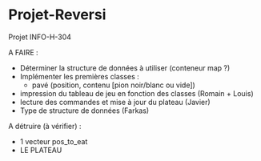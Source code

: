 # Projet-Reversi
Projet INFO-H-304

A FAIRE :
- Déterminer la structure de données à utiliser (conteneur map ?)
- Implémenter les premières classes :
	- pavé (position, contenu [pion noir/blanc ou vide])
- impression du tableau de jeu en fonction des classes (Romain + Louis)
- lecture des commandes et mise à jour du plateau (Javier)
- Type de structure de données (Farkas)

A détruire (à vérifier) :
- 1 vecteur pos_to_eat
- LE PLATEAU
